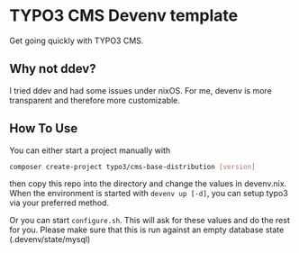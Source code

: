 # TYPO3 CMS Devenv template

Get going quickly with TYPO3 CMS.

## Why not ddev?
I tried ddev and had some issues under nixOS. 
For me, devenv is more transparent and therefore more customizable.

## How To Use
You can either start a project manually with 
```bash
composer create-project typo3/cms-base-distribution [version] 
```
then copy this repo into the directory and change the values in devenv.nix. When the environment is started with ``devenv up [-d]``, you can setup typo3 via your preferred method.

Or you can start ``configure.sh``. This will ask for these values and do the rest for you. Please make sure that this is run against an empty database state (.devenv/state/mysql)
